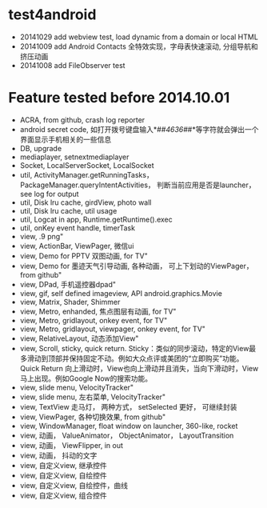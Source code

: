 test4android
============
* 20141029 add webview test, load dynamic from a domain or local HTML
* 20141009 add Android Contacts 全特效实现，字母表快速滚动, 分组导航和挤压动画
* 20141008 add FileObserver test

# Feature tested before 2014.10.01
* ACRA, from github, crash log reporter
* android secret code, 如打开拨号键盘输入*#*#4636#*#*等字符就会弹出一个界面显示手机相关的一些信息
* DB, upgrade
* mediaplayer, setnextmediaplayer
* Socket, LocalServerSocket, LocalSocket
* util, ActivityManager.getRunningTasks， PackageManager.queryIntentActivities， 判断当前应用是否是launcher， see log for output
* util, Disk lru cache, girdView, photo wall
* util, Disk lru cache, util usage
* util, Logcat in app, Runtime.getRuntime().exec
* util, onKey event handle, timerTask
* view, .9 png"
* view, ActionBar, ViewPager, 微信ui
* view, Demo for PPTV 双图动画, for TV"
* view, Demo for 墨迹天气引导动画, 各种动画， 可上下划动的ViewPager， from github"
* view, DPad, 手机遥控器dpad"
* view, gif, self defined imageview, API android.graphics.Movie
* view, Matrix, Shader, Shimmer
* view, Metro, enhanded, 焦点图层有动画, for TV"
* view, Metro, gridlayout, onkey event, for TV"
* view, Metro, gridlayout, viewpager, onkey event, for TV"
* view, RelativeLayout, 动态添加View"
* view, Scroll, sticky, quick return. Sticky：类似的同步滚动，特定的View最多滑动到顶部并保持固定不动。例如大众点评或美团的“立即购买”功能。Quick Return  向上滑动时，View也向上滑动并且消失，当向下滑动时，View马上出现。例如Google Now的搜索功能。
* view, slide menu, VelocityTracker"
* view, slide menu, 左右菜单, VelocityTracker"
* view, TextView 走马灯， 两种方式， setSelected 更好， 可继续封装
* view, ViewPager, 各种切换效果, from github"
* view, WindowManager, float window on launcher, 360-like, rocket 
* view, 动画， ValueAnimator， ObjectAnimator， LayoutTransition
* view, 动画， ViewFlipper, in out
* view, 动画， 抖动的文字
* view, 自定义view, 继承控件
* view, 自定义view, 自绘控件
* view, 自定义view, 自绘控件，曲线
* view, 自定义view, 组合控件

